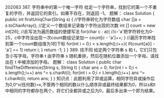202083
387. 字符串中的第一个唯一字符
     给定一个字符串，找到它的第一个不重复的字符，并返回它的索引。如果不存在，则返回 -1。 
题解：
class Solution {
    public int firstUniqChar(String s) {
        //字符串转化为字符数组
        char []a = s.toCharArray();
        //定义一个数组来记录每个字符出现的次数
        int [] count = new int[26];
        //此写法为遍历数组的便捷写法
        for(char c : a){
        //c-'a'把字符转化为0-25，c中字符没出现一次count数组记录加一
            count[c - 'a']++;
        }
        //遍历字符串找到第一个count数组值为1的下标
        for(int i = 0;i < s.length();i++){
            if(count[a[i] - 'a'] == 1)
                return i;
        }
        return -1;
    }
}
389. 找不同
     给定两个字符串 s 和 t，它们只包含小写字母。字符串 t 由字符串 s 随机重排，然后在随机位置添加一个字母。请找出在 t 中被添加的字母。
题解：
class Solution {
    public char findTheDifference(String s, String t) {
        char ans = 0;
        for(int i = 0;i < s.length();i++)
            ans ^= s.charAt(i);
        for(int i = 0;i < t.length();i++)
            ans ^= t.charAt(i);
        return ans;
    }
}
知识点：此题利用了异或运算，相同字符异或操作后为0,0^x(任何数)=x,不管两个相同的数以什么顺序异或最终结果都为0，所以s和t中相同的字符都存在两个，将它们全都异或之后为0，最后多出来一个即为结果。
